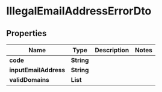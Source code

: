 

# IllegalEmailAddressErrorDto

## Properties

Name | Type | Description | Notes
------------ | ------------- | ------------- | -------------
**code** | **String** |  | 
**inputEmailAddress** | **String** |  | 
**validDomains** | **List<String>** |  | 



